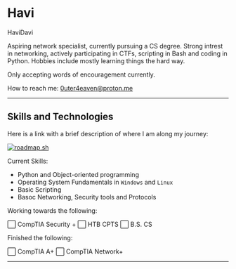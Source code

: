 # Havi

HaviDavi

Aspiring network specialist, currently pursuing a CS degree. Strong intrest in networking, actively participating in CTFs, scripting in Bash and coding in Python. Hobbies include mostly learning things the hard way.

Only accepting words of encouragement currently.

How to reach me: 0uter4eaven@proton.me

---

## Skills and Technologies

Here is a link with a brief description of where I am along my journey:

[![roadmap.sh](https://roadmap.sh/card/tall/664fd911d6b907c7f7897b04?variant=dark)](https://roadmap.sh)

Current Skills:

  - Python and Object-oriented programming
  - Operating System Fundamentals in `Windows` and `Linux`
  - Basic Scripting
  - Basoc Networking, Security tools and Protocols

Working towards the following:

  ⬜ CompTIA Security +
  ⬜ HTB CPTS
  ⬜ B.S. CS

Finished the following:

  ⬜ CompTIA A+
  ⬜ CompTIA Network+

---
